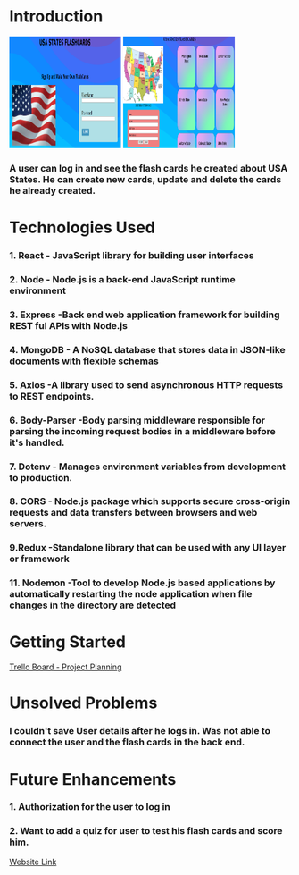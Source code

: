 <h1>Introduction</h1>
<img src="images1/usa-state-mern-app1.png" width="200px" height="200px"/>
<img src="images1/usa-state-mern-app2.png" width="200px" height="200px"/>
<h3>A user can log in and see the flash cards he created about USA States. He can create new cards, update and delete the cards he already created.</h3>
<h1> Technologies Used </h1>
<h3>1. React - JavaScript library for building user interfaces</h3>
<h3>2. Node - Node.js is a back-end JavaScript runtime environment</h3>
<h3>3. Express -Back end web application framework for building REST ful APIs with Node.js</h3>
<h3>4. MongoDB - A NoSQL database that stores data in JSON-like documents with flexible schemas </h3>
<h3>5. Axios -A library used to send asynchronous HTTP requests to REST endpoints.</h3>
<h3>6. Body-Parser -Body parsing middleware responsible for parsing the incoming request bodies in a middleware before it's handled. </h3>
<h3>7. Dotenv - Manages environment variables from development to production.</h3>
<h3>8. CORS - Node.js package which supports secure cross-origin requests and data transfers between browsers and web servers.</h3>
<h3>9.Redux -Standalone library that can be used with any UI layer or framework </h3>
<h310.React-Router -React Router enables client side routing ></h3>
<h3>11. Nodemon -Tool to develop Node.js based applications by automatically restarting the node application when file changes in the directory are detected</h3>
<h1>Getting Started</h1>
<a href="https://trello.com/b/xsi73iui/project-planning">Trello Board - Project Planning</a>
<h1>Unsolved Problems</h1>
<h3>I couldn't save User details after he logs in. Was not able to connect the user and the flash cards in the back end.</h3>
<h1>Future Enhancements</h1>
<h3>1. Authorization for the user to log in</h3>
<h3>2. Want to add a quiz for user to test his flash cards and score him.</h3>
<a href ="https://usa-states-flashcards-43q5.onrender.com">Website Link</a>

